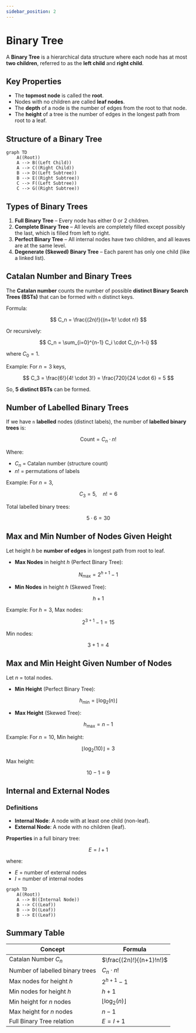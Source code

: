 ```yaml
---
sidebar_position: 2
---
```


# Binary Tree

A **Binary Tree** is a hierarchical data structure where each node has at most **two children**, referred to as the **left child** and **right child**.

## Key Properties

- The **topmost node** is called the **root**.
- Nodes with no children are called **leaf nodes**.
- The **depth** of a node is the number of edges from the root to that node.
- The **height** of a tree is the number of edges in the longest path from root to a leaf.

## Structure of a Binary Tree

<div style={{textAlign: 'center'}}>

```mermaid
graph TD
    A((Root))
    A --> B((Left Child))
    A --> C((Right Child))
    B --> D((Left Subtree))
    B --> E((Right Subtree))
    C --> F((Left Subtree))
    C --> G((Right Subtree))
```

</div>

## Types of Binary Trees

1. **Full Binary Tree** – Every node has either 0 or 2 children.
2. **Complete Binary Tree** – All levels are completely filled except possibly the last, which is filled from left to right.
3. **Perfect Binary Tree** – All internal nodes have two children, and all leaves are at the same level.
4. **Degenerate (Skewed) Binary Tree** – Each parent has only one child (like a linked list).

## Catalan Number and Binary Trees

The **Catalan number** counts the number of possible **distinct Binary Search Trees (BSTs)** that can be formed with `n` distinct keys.

Formula:

$$
C_n = \frac{(2n)!}{(n+1)! \cdot n!}
$$

Or recursively:

$$
C_n = \sum_{i=0}^{n-1} C_i \cdot C_{n-1-i}
$$

where $C_0 = 1$.

Example: For $n = 3$ keys,

$$
C_3 = \frac{6!}{4! \cdot 3!} = \frac{720}{24 \cdot 6} = 5
$$

So, **5 distinct BSTs** can be formed.

## Number of Labelled Binary Trees

If we have `n` **labelled** nodes (distinct labels), the number of **labelled binary trees** is:

$$
\text{Count} = C_n \cdot n!
$$

Where:

- $C_n$ = Catalan number (structure count)
- $n!$ = permutations of labels

Example: For $n = 3$,

$$
C_3 = 5, \quad n! = 6
$$

Total labelled binary trees:

$$
5 \cdot 6 = 30
$$

## Max and Min Number of Nodes Given Height

Let height $h$ be **number of edges** in longest path from root to leaf.

- **Max Nodes** in height $h$ (Perfect Binary Tree):

$$
N_{\text{max}} = 2^{h+1} - 1
$$

- **Min Nodes** in height $h$ (Skewed Tree):

$$
h + 1
$$

Example: For $h = 3$,
Max nodes:

$$
2^{3+1} - 1 = 15
$$

Min nodes:

$$
3 + 1 = 4
$$

## Max and Min Height Given Number of Nodes

Let $n$ = total nodes.

- **Min Height** (Perfect Binary Tree):

$$
h_{\text{min}} = \lfloor \log_2(n) \rfloor
$$

- **Max Height** (Skewed Tree):

$$
h_{\text{max}} = n - 1
$$

Example: For $n = 10$,
Min height:

$$
\lfloor \log_2(10) \rfloor = 3
$$

Max height:

$$
10 - 1 = 9
$$

## Internal and External Nodes

### Definitions

- **Internal Node**: A node with at least one child (non-leaf).
- **External Node**: A node with no children (leaf).

**Properties** in a full binary tree:

$$
E = I + 1
$$

where:

- $E$ = number of external nodes
- $I$ = number of internal nodes

<div style={{textAlign: 'center'}}>

```mermaid
graph TD
    A((Root))
    A --> B((Internal Node))
    A --> C((Leaf))
    B --> D((Leaf))
    B --> E((Leaf))
```

</div>

## Summary Table

| Concept                         | Formula                     |
| ------------------------------- | --------------------------- |
| Catalan Number $C_n$            | $\frac{(2n)!}{(n+1)!n!}$    |
| Number of labelled binary trees | $C_n \cdot n!$              |
| Max nodes for height $h$        | $2^{h+1} - 1$               |
| Min nodes for height $h$        | $h + 1$                     |
| Min height for $n$ nodes        | $\lfloor \log_2(n) \rfloor$ |
| Max height for $n$ nodes        | $n - 1$                     |
| Full Binary Tree relation       | $E = I + 1$                 |
